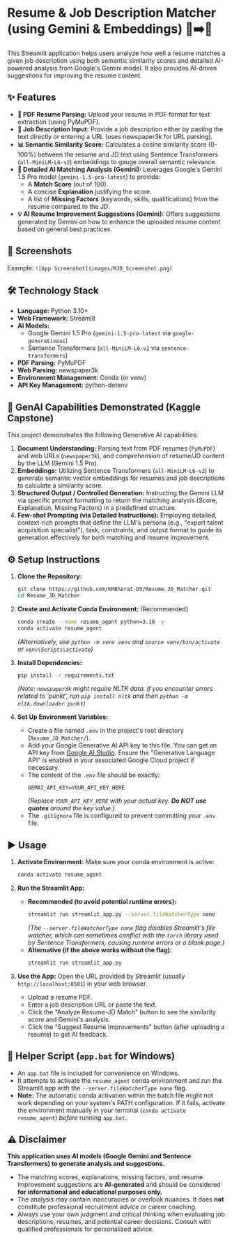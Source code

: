 # Resume & Job Description Matcher (using Gemini & Embeddings) 📄➡️🎯

This Streamlit application helps users analyze how well a resume matches a given job description using both semantic similarity scores and detailed AI-powered analysis from Google's Gemini model. It also provides AI-driven suggestions for improving the resume content.

## ✨ Features

*   **📄 PDF Resume Parsing:** Upload your resume in PDF format for text extraction (using PyMuPDF).
*   **📝 Job Description Input:** Provide a job description either by pasting the text directly or entering a URL (uses newspaper3k for URL parsing).
*   **📊 Semantic Similarity Score:** Calculates a cosine similarity score (0-100%) between the resume and JD text using Sentence Transformers (`all-MiniLM-L6-v2`) embeddings to gauge overall semantic relevance.
*   **🤖 Detailed AI Matching Analysis (Gemini):** Leverages Google's Gemini 1.5 Pro model (`gemini-1.5-pro-latest`) to provide:
    *   A **Match Score** (out of 100).
    *   A concise **Explanation** justifying the score.
    *   A list of **Missing Factors** (keywords, skills, qualifications) from the resume compared to the JD.
*   **💡 AI Resume Improvement Suggestions (Gemini):** Offers suggestions generated by Gemini on how to enhance the uploaded resume content based on general best practices.

## 📸 Screenshots


Example:
`![App Screenshot](images/RJD_Screenshot.png)`

## 🛠️ Technology Stack

*   **Language:** Python 3.10+
*   **Web Framework:** Streamlit
*   **AI Models:**
    *   Google Gemini 1.5 Pro (`gemini-1.5-pro-latest` via `google-generativeai`)
    *   Sentence Transformers (`all-MiniLM-L6-v2` via `sentence-transformers`)
*   **PDF Parsing:** PyMuPDF
*   **Web Parsing:** newspaper3k
*   **Environment Management:** Conda (or venv)
*   **API Key Management:** python-dotenv

## 🧠 GenAI Capabilities Demonstrated (Kaggle Capstone)

This project demonstrates the following Generative AI capabilities:

1.  **Document Understanding:** Parsing text from PDF resumes (`PyMuPDF`) and web URLs (`newspaper3k`), and comprehension of resume/JD content by the LLM (Gemini 1.5 Pro).
2.  **Embeddings:** Utilizing Sentence Transformers (`all-MiniLM-L6-v2`) to generate semantic vector embeddings for resumes and job descriptions to calculate a similarity score.
3.  **Structured Output / Controlled Generation:** Instructing the Gemini LLM via specific prompt formatting to return the matching analysis (Score, Explanation, Missing Factors) in a predefined structure.
4.  **Few-shot Prompting (via Detailed Instructions):** Employing detailed, context-rich prompts that define the LLM's persona (e.g., "expert talent acquisition specialist"), task, constraints, and output format to guide its generation effectively for both matching and resume improvement.

## ⚙️ Setup Instructions

1.  **Clone the Repository:**
    ```bash
    git clone https://github.com/KRBharat-DS/Resume_JD_Matcher.git
    cd Resume_JD_Matcher
    ```

2.  **Create and Activate Conda Environment:** (Recommended)
    ```bash
    conda create --name resume_agent python=3.10 -y
    conda activate resume_agent
    ```
    *(Alternatively, use `python -m venv venv` and `source venv/bin/activate` or `venv\Scripts\activate`)*

3.  **Install Dependencies:**
    ```bash
    pip install -r requirements.txt
    ```
    *(Note: `newspaper3k` might require NLTK data. If you encounter errors related to 'punkt', run `pip install nltk` and then `python -m nltk.downloader punkt`)*

4.  **Set Up Environment Variables:**
    *   Create a file named `.env` in the project's root directory (`Resume_JD_Matcher/`).
    *   Add your Google Generative AI API key to this file. You can get an API key from [Google AI Studio](https://aistudio.google.com/app/apikey). Ensure the "Generative Language API" is enabled in your associated Google Cloud project if necessary.
    *   The content of the `.env` file should be exactly:
        ```dotenv
        GEMAI_API_KEY=YOUR_API_KEY_HERE
        ```
        *(Replace `YOUR_API_KEY_HERE` with your actual key. **Do NOT use quotes** around the key value.)*
    *   The `.gitignore` file is configured to prevent committing your `.env` file.

## ▶️ Usage

1.  **Activate Environment:** Make sure your conda environment is active:
    ```bash
    conda activate resume_agent
    ```

2.  **Run the Streamlit App:**
    *   **Recommended (to avoid potential runtime errors):**
        ```bash
        streamlit run streamlit_app.py --server.fileWatcherType none
        ```
        *(The `--server.fileWatcherType none` flag disables Streamlit's file watcher, which can sometimes conflict with the `torch` library used by Sentence Transformers, causing runtime errors or a blank page.)*
    *   **Alternative (if the above works without the flag):**
        ```bash
        streamlit run streamlit_app.py
        ```

3.  **Use the App:** Open the URL provided by Streamlit (usually `http://localhost:8501`) in your web browser.
    *   Upload a resume PDF.
    *   Enter a job description URL or paste the text.
    *   Click the "Analyze Resume-JD Match" button to see the similarity score and Gemini's analysis.
    *   Click the "Suggest Resume Improvements" button (after uploading a resume) to get AI feedback.

## 🚀 Helper Script (`app.bat` for Windows)

*   An `app.bat` file is included for convenience on Windows.
*   It attempts to activate the `resume_agent` conda environment and run the Streamlit app with the `--server.fileWatcherType none` flag.
*   **Note:** The automatic conda activation within the batch file might not work depending on your system's PATH configuration. If it fails, activate the environment manually in your terminal (`conda activate resume_agent`) *before* running `app.bat`.

## ⚠️ Disclaimer

**This application uses AI models (Google Gemini and Sentence Transformers) to generate analysis and suggestions.**

*   The matching scores, explanations, missing factors, and resume improvement suggestions are **AI-generated** and should be considered **for informational and educational purposes only.**
*   The analysis may contain inaccuracies or overlook nuances. It does **not** constitute professional recruitment advice or career coaching.
*   Always use your own judgment and critical thinking when evaluating job descriptions, resumes, and potential career decisions. Consult with qualified professionals for personalized advice.
